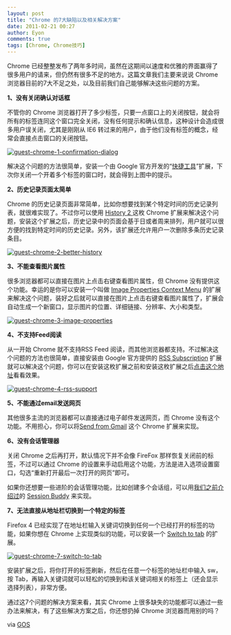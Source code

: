 ```yaml
---
layout: post
title: "Chrome 的7大缺陷以及相关解决方案"
date: 2011-02-21 00:27
author: Eyon
comments: true
tags: [Chrome, Chrome技巧]
---
```

Chrome 已经整整发布了两年多时间，虽然在这期间以速度和优雅的界面赢得了很多用户的请来，但仍然有很多不足的地方。这篇文章我们主要来说说 Chrome 浏览器目前的7大不足之处，以及目前我们自己能够解决这些问题的方案。

**1、没有关闭确认对话框**

不管你的 Chrome 浏览器打开了多少标签，只要一点窗口上的关闭按钮，就会将所有的标签连同这个窗口完全关闭，没有任何提示和确认信息，这种设计会造成很多用户误关闭，尤其是刚刚从 IE6 转过来的用户，由于他们没有标签的概念，经常会直接点击窗口的关闭按钮。

<a href="http://img.chromi.org/2011/02/guest-chrome-1-confirmation-dialog.png">![](http://img.chromi.org/2011/02/guest-chrome-1-confirmation-dialog.png "guest-chrome-1-confirmation-dialog")</a>

解决这个问题的方法很简单，安装一个由 Google 官方开发的“[快捷工具](https://chrome.google.com/extensions/detail/fjccknnhdnkbanjilpjddjhmkghmachn?itemlang=zh-cn)”扩展，下次你关闭一个开着多个标签的窗口时，就会得到上图中的提示。

**2、历史记录页面太简单**
 
Chrome 的历史记录页面非常简单，比如你想要找到某个特定时间的历史记录列表，就很难实现了。不过你可以使用 [History 2 ](https://chrome.google.com/extensions/detail/cahejgbbfgmlmjgdjlibphdjeldhagkp)这枚 Chrome 扩展来解决这个问题，安装这个扩展之后，历史记录中的页面会基于日或者周来排列，用户就可以很方便的找到特定时间的历史记录。另外，该扩展还允许用户一次删除多条历史记录条目。

<a href="http://img.chromi.org/2011/02/guest-chrome-2-better-history.png">![](http://img.chromi.org/2011/02/guest-chrome-2-better-history.png "guest-chrome-2-better-history")</a>

**3、不能查看图片属性**

很多浏览器都可以直接在图片上点击右键查看图片属性，但 Chrome 没有提供这个功能。幸运的是<!--more-->你可以安装一个叫做 [Image Properties Context Menu](https://chrome.google.com/extensions/detail/khagclindddokccfbmfmckaflngbmpon) 的扩展来解决这个问题，装好之后就可以直接在图片上点击右键查看图片属性了，扩展会自动生成一个新窗口，显示图片的位置、详细链接、分辨率、大小和类型。

<a href="http://img.chromi.org/2011/02/guest-chrome-3-image-properties.png">![](http://img.chromi.org/2011/02/guest-chrome-3-image-properties.png "guest-chrome-3-image-properties")</a>

**4、不支持Feed阅读**

从一开始 Chrome 就不支持RSS Feed 阅读，而其他浏览器都支持。不过解决这个问题的方法也很简单，直接安装由 Google 官方提供的 [RSS Subscription](https://chrome.google.com/extensions/detail/nlbjncdgjeocebhnmkbbbdekmmmcbfjd) 扩展就可以解决这个问题，你可以在安装这枚扩展之前和安装这枚扩展之后[点击这个地址](http://www.chromi.org/feed)看看效果。

<a href="http://img.chromi.org/2011/02/guest-chrome-4-rss-support.png">![](http://img.chromi.org/2011/02/guest-chrome-4-rss-support.png "guest-chrome-4-rss-support")</a>

**5、不能通过email发送网页**

其他很多主流的浏览器都可以直接通过电子邮件发送网页，而 Chrome 没有这个功能。不用担心，你可以将[Send from Gmail](https://chrome.google.com/extensions/detail/pgphcomnlaojlmmcjmiddhdapjpbgeoc) 这个 Chrome 扩展来实现。

**6、没有会话管理器**

关闭 Chrome 之后再打开，默认情况下并不会像 FireFox 那样恢复关闭前的标签，不过可以通过 Chrome 的设置来手动启用这个功能，方法是进入选项设置窗口，勾选“重新打开最后一次打开的网页”即可。

如果你还想要一些进阶的会话管理功能，比如创建多个会话组，可以用[我们之前介绍过](http://www.chromi.org/archives/4026)的 [Session Buddy](https://chrome.google.com/extensions/detail/edacconmaakjimmfgnblocblbcdcpbko) 来实现。

**7、无法直接从地址栏切换到一个特定的标签**

Firefox 4 已经实现了在地址栏输入关键词切换到任何一个已经打开的标签的功能，如果你想在 Chrome 上实现类似的功能，可以安装一个 [Switch to tab](https://chrome.google.com/extensions/detail/gbfhhcljihbgcobpfnceegfmooomhhli) 的扩展。

<a href="http://img.chromi.org/2011/02/guest-chrome-7-switch-to-tab.png">![](http://img.chromi.org/2011/02/guest-chrome-7-switch-to-tab.png "guest-chrome-7-switch-to-tab")</a>

安装扩展之后，将你打开的标签刷新，然后在任意一个标签的地址栏中输入 sw，按 Tab，再输入关键词就可以轻松的切换到和该关键词相关的标签上（还会显示选择列表），非常方便。

通过这7个问题的解决方案来看，其实 Chrome 上很多缺失的功能都可以通过一些办法来解决，有了这些解决方案之后，你还想扔掉 Chrome 浏览器而用别的吗？

via [GOS](http://googlesystem.blogspot.com/2011/02/7-chrome-annoyances-and-how-to-fix-them.html)
